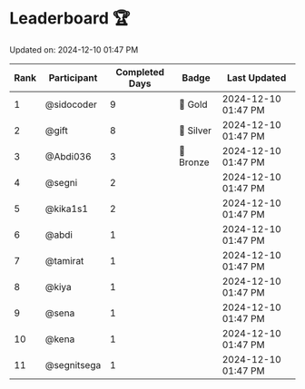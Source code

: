 # Leaderboard 🏆

Updated on: 2024-12-10 01:47 PM

| Rank | Participant       | Completed Days | Badge      | Last Updated         |
|------|-------------------|----------------|------------|----------------------|
| 1    | @sidocoder        | 9              | 🏅 Gold     | 2024-12-10 01:47 PM |
| 2    | @gift             | 8              | 🥈 Silver   | 2024-12-10 01:47 PM |
| 3    | @Abdi036          | 3              | 🥉 Bronze   | 2024-12-10 01:47 PM |
| 4    | @segni            | 2              |            | 2024-12-10 01:47 PM |
| 5    | @kika1s1          | 2              |            | 2024-12-10 01:47 PM |
| 6    | @abdi             | 1              |            | 2024-12-10 01:47 PM |
| 7    | @tamirat          | 1              |            | 2024-12-10 01:47 PM |
| 8    | @kiya             | 1              |            | 2024-12-10 01:47 PM |
| 9    | @sena             | 1              |            | 2024-12-10 01:47 PM |
| 10   | @kena             | 1              |            | 2024-12-10 01:47 PM |
| 11   | @segnitsega       | 1              |            | 2024-12-10 01:47 PM |
